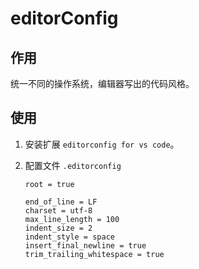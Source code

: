 # editorConfig

## 作用

统一不同的操作系统，编辑器写出的代码风格。

## 使用

1. 安装扩展 `editorconfig for vs code`。

1. 配置文件 `.editorconfig`

    ```
    root = true

    end_of_line = LF
    charset = utf-8
    max_line_length = 100
    indent_size = 2
    indent_style = space
    insert_final_newline = true
    trim_trailing_whitespace = true
    ```
